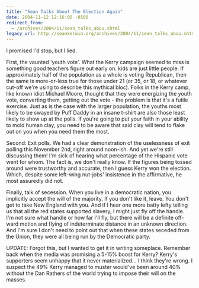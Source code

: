 ```yaml
---
title: "Sean Talks About The Election Again"
date: 2004-11-12 12:16:00 -0500
redirect_from:
  - /archives/2004/11/sean_talks_abou.shtml
legacy_url: http://seankerwin.org/archives/2004/11/sean_talks_abou.shtml
---
```

I promised I'd stop, but I lied.

First, the vaunted 'youth vote'. What the Kerry campaign seemed to miss is something good teachers figure out early on: kids are just little people. If approximately half of the population as a whole is voting Republican, then the same is more-or-less true for those under 21 (or 35, or 18, or whatever cut-off we're using to describe this mythical bloc). Folks in the Kerry camp, like known idiot Michael Moore, thought that they were energizing the youth vote, converting them, getting out the vote - the problem is that it's a futile exercise. Just as is the case with the larger population, the youths most likely to be swayed by Puff Daddy in an insane t-shirt are also those least likely to show up at the polls. If you're going to put your faith in your ability to mold human clay, you need to be aware that said clay will tend to flake out on you when you need them the most.

Second: Exit polls. We had a clear demonstration of the uselessness of exit polling this November 2nd, right around noon-ish. And yet we're still discussing them! I'm sick of hearing what percentage of the Hispanic vote went for whom. The fact is, we don't really know. If the figures being tossed around were trustworthy and accurate, then I guess Kerry won the election. Which, despite some left-wing nut-jobs' insistence in the affirmative, he most assuredly did not.

Finally, talk of secession. When you live in a democratic nation, you implicitly accept the will of the majority. If you don't like it, leave. You don't get to take New England with you. And if I hear one more batty lefty telling us that all the red states supported slavery, I might just fly off the handle. I'm not sure what handle or how far I'll fly, but there will be a definite off-ward motion and flying of indeterminate distance in an unknown direction. And I'm sure I don't need to point out that when these states seceded from the Union, they were all being run by the Democratic party.

UPDATE: Forgot this, but I wanted to get it in writing someplace. Remember back when the media was promising a 5-15% boost for Kerry? Kerry's supporters seem unhappy that it never materialized... I think they're wrong. I suspect the 49% Kerry managed to muster would've been around 40% without the Dan Rathers of the world trying to impose their will on the masses.
